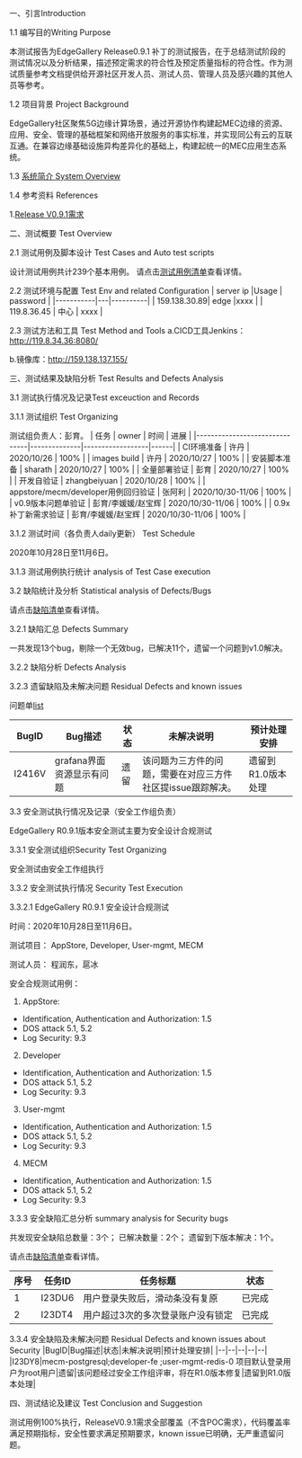 一、引言Introduction

1.1 编写目的Writing Purpose

本测试报告为EdgeGallery Release0.9.1 补丁的测试报告，在于总结测试阶段的测试情况以及分析结果，描述预定需求的符合性及预定质量指标的符合性。作为测试质量参考文档提供给开源社区开发人员、测试人员、管理人员及感兴趣的其他人员等参考。

1.2 项目背景 Project Background

EdgeGallery社区聚焦5G边缘计算场景，通过开源协作构建起MEC边缘的资源、应用、安全、管理的基础框架和网络开放服务的事实标准，并实现同公有云的互联互通。在兼容边缘基础设施异构差异化的基础上，构建起统一的MEC应用生态系统。

1.3 [系统简介 System Overview](https://gitee.com/edgegallery/docs/blob/master/Get%20Started/Start%20from%20A%20Demo%20on%20EdgeGallery.md)

1.4 参考资料 References

1.[Release V0.9.1需求](https://gitee.com/edgegallery/community/blob/master/TSC/Release/v0.9.x/%E7%89%88%E6%9C%AC%E9%9C%80%E6%B1%82.md)

二、测试概要 Test Overview

2.1 测试用例及脚本设计 Test Cases and Auto test scripts

设计测试用例共计239个基本用例。
请点击[测试用例清单](https://gitee.com/OSDT/dashboard/issues?issue_type_id=232575&author_id=7785293)查看详情。

2.2 测试环境与配置 Test Env and related Configuration
| server ip |Usage   | password |
|-----------|---|----------|
| 159.138.30.89| edge  |xxxx |
| 119.8.36.45 | 中心  | xxxx    |


2.3 测试方法和工具 Test Method and Tools
a.CICD工具Jenkins：http://119.8.34.36:8080/

b.镜像库：http://159.138.137.155/

三、测试结果及缺陷分析 Test Results and Defects Analysis

3.1 测试执行情况及记录Test exceuction and Records

3.1.1 测试组织 Test Organizing

测试组负责人：彭育。
| 任务                            | owner        | 时间               | 进展   |
|-------------------------------|--------------|------------------|------|
| CI环境准备                        | 许丹           | 2020/10/26       | 100% |
| images build                  | 许丹           | 2020/10/27       | 100% |
| 安装脚本准备                        | sharath      | 2020/10/27       | 100% |
| 全量部署验证                        | 彭育           | 2020/10/27       | 100% |
| 开发自验证                         | zhangbeiyuan | 2020/10/28       | 100% |
| appstore/mecm/developer用例回归验证 | 张阿利          | 2020/10/30-11/06 | 100% |
| v0.9版本问题单验证                   | 彭育/李媛媛/赵宝辉   | 2020/10/30-11/06 | 100% |
| 0.9x补丁新需求验证                   | 彭育/李媛媛/赵宝辉   | 2020/10/30-11/06 | 100% |


3.1.2 测试时间（各负责人daily更新） Test Schedule

2020年10月28日至11月6日。


3.1.3 测试用例执行统计 analysis of Test Case execution


3.2 缺陷统计及分析 Statistical analysis of Defects/Bugs

请点击[缺陷清单](https://gitee.com/OSDT/dashboard/issues?issue_type_id=199540&labels=ReleaseV0.9)查看详情。

3.2.1 缺陷汇总 Defects Summary

一共发现13个bug，剔除一个无效bug，已解决11个，遗留一个问题到v1.0解决。

3.2.2 缺陷分析 Defects Analysis

3.2.3 遗留缺陷及未解决问题 Residual Defects and known issues

问题单[list](https://gitee.com/OSDT/dashboard/programs/114631/issues?issue_type_id=199540&labels=ReleaseV0.9&created_at_start=2020-10-29&created_at_end=2020-11-06)

|BugID|Bug描述|状态|未解决说明|预计处理安排|
|--|--|--|--|--|
| I2416V | grafana界面资源显示有问题  | 遗留 | 该问题为三方件的问题，需要在对应三方件社区提issue跟踪解决。 | 遗留到R1.0版本处理 |

3.3 安全测试执行情况及记录（安全工作组负责）

EdgeGallery R0.9.1版本安全测试主要为安全设计合规测试

3.3.1 安全测试组织Security Test Organizing

安全测试由安全工作组执行

3.3.2 安全测试执行情况 Security Test Execution

3.3.2.1 EdgeGallery R0.9.1 安全设计合规测试

时间：2020年10月28日至11月6日。

测试项目： AppStore, Developer, User-mgmt, MECM

测试人员： 程润东，扈冰

安全合规测试用例：
1. AppStore:
 - Identification, Authentication and Authorization: 1.5
 - DOS attack 5.1, 5.2
 - Log Security: 9.3
2. Developer
 - Identification, Authentication and Authorization: 1.5
 - DOS attack 5.1, 5.2
 - Log Security: 9.3
3. User-mgmt
 - Identification, Authentication and Authorization: 1.5
 - DOS attack 5.1, 5.2
 - Log Security: 9.3
4. MECM
 - Identification, Authentication and Authorization: 1.5
 - DOS attack 5.1, 5.2
 - Log Security: 9.3

3.3.3 安全缺陷汇总分析 summary analysis for Security bugs

共发现安全缺陷总数量：3个； 已解决数量：2个； 遗留到下版本解决：1个。

请点击[缺陷清单](https://gitee.com/OSDT/dashboard/issues?sort=created_at%20desc&program_id=114640)查看详情。

| 序号 | 任务ID | 任务标题 |状态|
| -- | -- | -- | -- |
| 1 | I23DU6 | 用户登录失败后，滑动条没有复原| 已完成 |
| 2 | I23DT4 | 用户超过3次的多次登录账户没有锁定| 已完成 |

3.3.4 安全缺陷及未解决问题 Residual Defects and known issues about Security
|BugID|Bug描述|状态|未解决说明|预计处理安排|
|--|--|--|--|--|
|I23DY8|mecm-postgresql;developer-fe ;user-mgmt-redis-0 项目默认登录用户为root用户|遗留|该问题经过安全工作组评审，将在R1.0版本修复|遗留到R1.0版本处理|


四、测试结论及建议 Test Conclusion and Suggestion

测试用例100%执行，ReleaseV0.9.1需求全部覆盖（不含POC需求），代码覆盖率满足预期指标，安全性要求满足预期要求，known issue已明确，无严重遗留问题。